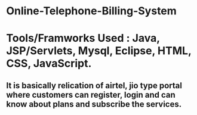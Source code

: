 # Online-Telephone-Billing-System
# Tools/Framworks Used : Java, JSP/Servlets, Mysql, Eclipse, HTML, CSS, JavaScript.

## It is basically relication of airtel, jio type portal where customers can register, login and can know about plans and subscribe the services.

